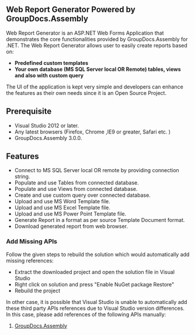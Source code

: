 ## Web Report Generator Powered by GroupDocs.Assembly 

Web Report Generator is an ASP.NET Web Forms Application that demonstrates the core functionalities provided by GroupDocs.Assembly for .NET.
The Web Report Generator allows user to easily create reports based on:

+ **Predefined custom templates** 
+ **Your own database (MS SQL Server local OR Remote) tables, views and also with custom query**

The UI of the application is kept very simple and developers can enhance the features as their own needs since it is an
Open Source Project.

## Prerequisite

+ Visual Studio 2012 or later.
+ Any latest browsers (Firefox, Chrome ,IE9 or greater, Safari etc. )
+ GroupDocs.Assembly 3.0.0.

## Features 

+ Connect to MS SQL Server local OR remote by providing connection string.
+ Populate and use Tables from connected database.
+ Populate and use Views from connected database.
+ Create and use custom query over connected database.
+ Upload and use MS Word Template file.
+ Upload and use MS Excel Template file.
+ Upload and use MS Power Point Template file.
+ Generate Report in a format as per source Template Document format.
+ Download generated report from web browser.

### Add Missing APIs

Follow the given steps to rebuild the solution which would automatically add missing references:
* Extract the downloaded project and open the solution file in Visual Studio
* Right click on solution and press "Enable NuGet package Restore"
* Rebuild the project

In other case, it is possible that Visual Studio is unable to automatically add these third party APIs references due to Visual Studio version differences. In this case, please add references of the following APIs manually:

1) [GroupDocs.Assembly](https://www.nuget.org/packages/GroupDocs.Assembly/)

